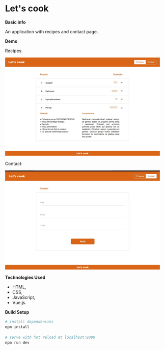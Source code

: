 # Let's cook

**Basic info**

An application with recipes and contact page.


**Demo**

Recipes:

![screenshot of let's cook](/src/assets/lets-cook1.jpg)


Contact:

![screenshot of let's cook](/src/assets/lets-cook2.jpg)


**Technologies Used**

* HTML,
* CSS,
* JavaScript,
* Vue.js.


**Build Setup**

``` bash
# install dependencies
npm install

# serve with hot reload at localhost:8080
npm run dev
